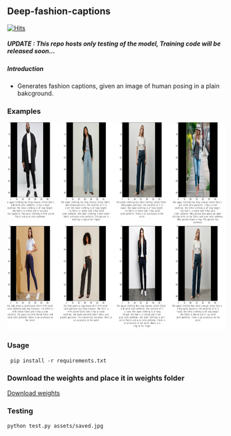 ## Deep-fashion-captions

[![Hits](https://hits.seeyoufarm.com/api/count/incr/badge.svg?url=https%3A%2F%2Fgithub.com%2Fanish9%2Fdeep-fashion-captions&count_bg=%2379C83D&title_bg=%23555555&icon=&icon_color=%23E7E7E7&title=hits&edge_flat=false)](https://hits.seeyoufarm.com)
##### UPDATE  : This repo hosts only testing of the model, Training code will be released soon...

##### Introduction 
* Generates fashion captions, given an image of human posing in a plain bakcground.

### Examples
<p align = "center">
<img src = "https://github.com/anish9/deep-fashion-captions/blob/main/assets/plot1.png" width="850" height="480">
</p>

### Usage
```
 pip install -r requirements.txt
```

### Download the weights and place it in weights folder

<a href="https://drive.google.com/file/d/10OfN_jiEucIXUzYxJbY8v1_zrUTDipS6/view?usp=sharing">Download weights</a>

### Testing
```
python test.py assets/saved.jpg
```
